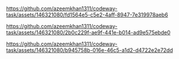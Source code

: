 

https://github.com/azeemkhan1311/codeway-task/assets/146321080/fd1564e5-c5e2-4aff-8947-7e319978aeb6



https://github.com/azeemkhan1311/codeway-task/assets/146321080/2b0c229f-ae9f-441e-b014-ad9e575ebde0



https://github.com/azeemkhan1311/codeway-task/assets/146321080/b945758b-016e-46c5-a1d2-d4722e2e72dd

